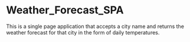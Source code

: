 # Weather_Forecast_SPA

This is a single page application that accepts a city name and returns the weather forecast for that city in the form of daily temperatures.